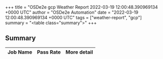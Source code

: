 +++
title = "OSDe2e gcp Weather Report 2022-03-19 12:00:48.390969134 +0000 UTC"
author = "OSDe2e Automation"
date = "2022-03-19 12:00:48.390969134 +0000 UTC"
tags = ["weather-report", "gcp"]
summary = "<table class=\"summary\"></table>"
+++
## Summary

| Job Name | Pass Rate | More detail |
|----------|-----------|-------------|





